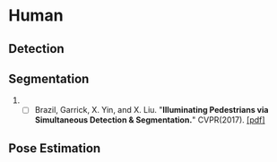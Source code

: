 # Human 
## Detection 

## Segmentation
1. - [ ] Brazil, Garrick, X. Yin, and X. Liu. "**Illuminating Pedestrians via Simultaneous Detection & Segmentation.**" CVPR(2017). [[pdf]](https://arxiv.org/abs/1706.08564) 

## Pose Estimation

